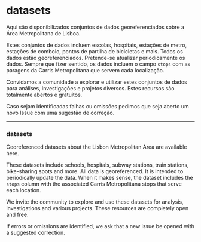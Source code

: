 # datasets

Aqui são disponibilizados conjuntos de dados georeferenciados sobre a Área Metropolitana de Lisboa.

Estes conjuntos de dados incluem escolas, hospitais, estações de metro, estações de comboio, pontos de partilha de bicicletas e mais. Todos os dados estão georeferenciados. Pretende-se atualizar periodicamente os dados. Sempre que fizer sentido, os dados incluem o campo `stops` com as paragens da Carris Metropolitana que servem cada localização.

Convidamos a comunidade a explorar e utilizar estes conjuntos de dados para análises, investigações e projetos diversos. Estes recursos são totalmente abertos e gratuitos.

Caso sejam identificadas falhas ou omissões pedimos que seja aberto um novo Issue com uma sugestão de correção.

---

### datasets

Georeferenced datasets about the Lisbon Metropolitan Area are available here.

These datasets include schools, hospitals, subway stations, train stations, bike-sharing spots and more. All data is georeferenced. It is intended to periodically update the data. When it makes sense, the dataset includes the `stops` column with the associated Carris Metropolitana stops that serve each location.

We invite the community to explore and use these datasets for analysis, investigations and various projects. These resources are completely open and free.

If errors or omissions are identified, we ask that a new issue be opened with a suggested correction.
